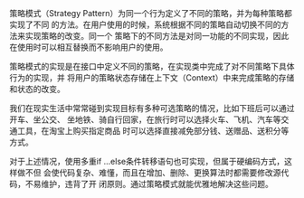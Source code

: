 策略模式（Strategy Pattern）为同一个行为定义了不同的策略，并为每种策略都实现了不同
的方法。在用户使用的时候，系统根据不同的策略自动切换不同的方法来实现策略的改变。同一个
策略下的不同方法是对同一功能的不同实现，因此在使用时可以相互替换而不影响用户的使用。

策略模式的实现是在接口中定义不同的策略，在实现类中完成了对不同策略下具体行为的实现，并
将用户的策略状态存储在上下文（Context）中来完成策略的存储和状态的改变。

我们在现实生活中常常碰到实现目标有多种可选策略的情况，比如下班后可以通过开车、坐公交、
坐地铁、骑自行回家，在旅行时可以选择火车、飞机、汽车等交通工具，在淘宝上购买指定商品
时可以选择直接减免部分钱、送赠品、送积分等方式。

对于上述情况，使用多重if ...else条件转移语句也可实现，但属于硬编码方式，这样做不但
会使代码复杂、难懂，而且在增加、删除、更换算法时都需要修改源代码，不易维护，违背了开
闭原则。通过策略模式就能优雅地解决这些问题。